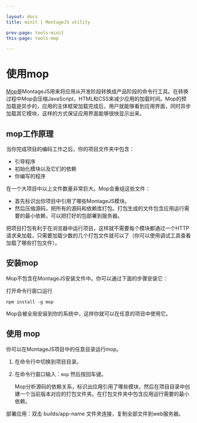 ```yaml
---

layout: docs
title: minit | MontageJS utility

prev-page: tools-minit
this-page: tools-mop

---
```


使用mop
======

[Mop](https://github.com/montagejs/mop#montage-optimizer)是MontageJS用来将应用从开发阶段转换成产品阶段的命令行工具。在转换过程中Mop会压缩JavaScript，HTML和CSS来减少应用的加载时间。Mop的预加载是异步的，应用的主体框架加载完成后，用户就能够看到应用界面，同时异步加载其它模块，这样的方式保证应用界面能够很快显示出来。

## mop工作原理
当你完成项目的编码工作之后，你的项目文件夹中包含：

* 引导程序
* 初始化模块以及它们的依赖
* 你编写的程序

在一个大项目中以上文件数量非常巨大。Mop会重组这些文件：

* 首先标识出你项目中引用了哪些MontageJS模块。
* 然后压缩源码，把所有的源码和依赖库打包。打包生成的文件包含应用运行需要的最小依赖，可以把打好的包部署到服务器。

把项目打包有利于在浏览器中运行项目，这样就不需要每个模块都通过一个HTTP请求来加载，只需要加载少数的几个打包文件就可以了（你可以使用调试工具查看加载了哪些打包文件）。

## 安装mop
Mop不包含在MontageJS安装文件中。你可以通过下面的步骤安装它：

打开命令行窗口运行 

	npm install -g mop

Mop会被全局安装到你的系统中，这样你就可以在任意的项目中使用它。

## 使用 mop
你可以在MontageJS项目中的任意目录运行mop。

1. 在命令行中切换到项目目录。
2. 在命令行窗口输入：`mop` 然后按回车键。

	Mop分析源码的依赖关系，标识出应用引用了哪些模块，然后在项目目录中创建一个当前版本对应的打包文件夹。在打包文件夹中包含应用运行需要的最小依赖。

部署应用：双击 builds/app-name 文件夹连接，复制全部文件到web服务器。